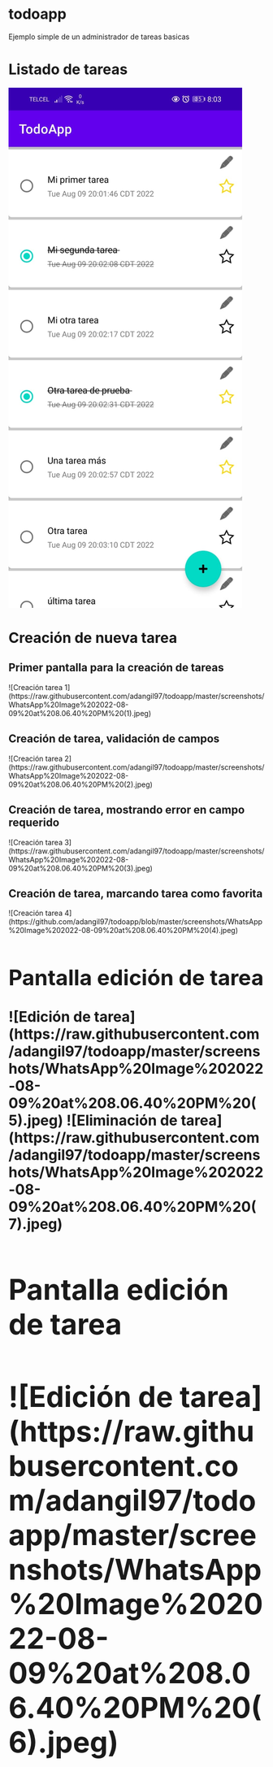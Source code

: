 # todoapp
Ejemplo simple de un administrador de tareas basicas

<H1>Listado de tareas</H1>

![Listado de tareas](https://raw.githubusercontent.com/adangil97/todoapp/master/screenshots/WhatsApp%20Image%202022-08-09%20at%208.06.40%20PM.jpeg)

<H1>Creación de nueva tarea</H1>

<H2>Primer pantalla para la creación de tareas</H2>
![Creación tarea 1](https://raw.githubusercontent.com/adangil97/todoapp/master/screenshots/WhatsApp%20Image%202022-08-09%20at%208.06.40%20PM%20(1).jpeg)
<H2>Creación de tarea, validación de campos</H2>
![Creación tarea 2](https://raw.githubusercontent.com/adangil97/todoapp/master/screenshots/WhatsApp%20Image%202022-08-09%20at%208.06.40%20PM%20(2).jpeg)
<H2>Creación de tarea, mostrando error en campo requerido</H2>
![Creación tarea 3](https://raw.githubusercontent.com/adangil97/todoapp/master/screenshots/WhatsApp%20Image%202022-08-09%20at%208.06.40%20PM%20(3).jpeg)
<H2>Creación de tarea, marcando tarea como favorita</H2>
![Creación tarea 4](https://github.com/adangil97/todoapp/blob/master/screenshots/WhatsApp%20Image%202022-08-09%20at%208.06.40%20PM%20(4).jpeg)

<H1><Edición de tarea existente no completada</H1>
  
 <H2>Pantalla edición de tarea</H2>
   ![Edición de tarea](https://raw.githubusercontent.com/adangil97/todoapp/master/screenshots/WhatsApp%20Image%202022-08-09%20at%208.06.40%20PM%20(5).jpeg)
   ![Eliminación de tarea](https://raw.githubusercontent.com/adangil97/todoapp/master/screenshots/WhatsApp%20Image%202022-08-09%20at%208.06.40%20PM%20(7).jpeg)
   
   
<H1><Edición de tarea existente completada/H1>
  
 <H4>Pantalla edición de tarea</H4>
   ![Edición de tarea](https://raw.githubusercontent.com/adangil97/todoapp/master/screenshots/WhatsApp%20Image%202022-08-09%20at%208.06.40%20PM%20(6).jpeg)
